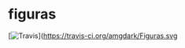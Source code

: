 # figuras


[![Travis](https://travis-ci.org/amgdark/Figuras.svg)](https://travis-ci.org/amgdark/Figuras.svg
